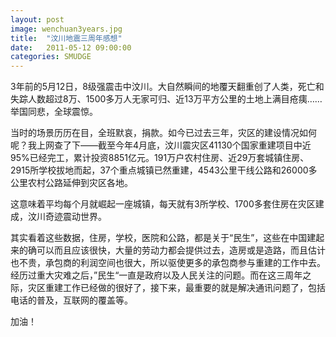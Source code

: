 ```yaml
---
layout: post
image: wenchuan3years.jpg
title:  "汶川地震三周年感想"
date:   2011-05-12 09:00:00
categories: SMUDGE
---
```



3年前的5月12日，8级强震击中汶川。大自然瞬间的地覆天翻重创了人类，死亡和失踪人数超过8万、1500多万人无家可归、近13万平方公里的土地上满目疮痍……举国同悲，全球震惊。



当时的场景历历在目，全班默哀，捐款。如今已过去三年，灾区的建设情况如何呢？我上网查了下——截至今年4月底，汶川震灾区41130个国家重建项目中近95%已经完工，累计投资8851亿元。191万户农村住房、近29万套城镇住房、2915所学校拔地而起，37个重点城镇已然重建，4543公里干线公路和26000多公里农村公路延伸到灾区各地。



这意味着平均每个月就崛起一座城镇，每天就有3所学校、1700多套住房在灾区建成，汶川奇迹震动世界。



其实看着这些数据，住房，学校，医院和公路，都是关于“民生”，这些在中国建起来的确可以而且应该很快，大量的劳动力都会提供过去，造房或是造路，而且估计也不贵，承包商的利润空间也很大，所以驱使更多的承包商参与重建的工作中去。经历过重大灾难之后，”民生“一直是政府以及人民关注的问题。而在这三周年之际，灾区重建工作已经做的很好了，接下来，最重要的就是解决通讯问题了，包括电话的普及，互联网的覆盖等。



加油！